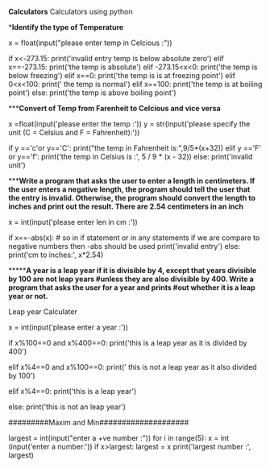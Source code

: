 **Calculators**
Calculators using python

*******Identify the type of Temperature******

x = float(input("please enter temp in Celcious :"))

if x<-273.15:
    print('invalid entry temp is below absolute zero')
elif x==-273.15:
    print('the temp is absolute')
elif -273.15<x<0:
    print('the temp is below freezing')
elif x==0:
    print('the temp is is at freezing point')
elif 0<x<100:
    print(' the temp is normal')
elif x==100:
    print('the temp is at boiling point')
else:
    print('the temp is above boiling point')
    

*********Convert of Temp from Farenheit to Celcious and vice versa******

x =float(input('please enter the temp :'))
y = str(input('please specify the unit (C = Celsius and F = Fahrenheit):'))


if y =='c'or y=='C':
    print("the temp in Fahrenheit is:",9/5*(x+32))
elif y =='F' or y=='f':
    print('the temp in Celsius is :', 5 / 9 * (x - 32))
else:
    print('invalid unit')
 
 
 *********Write a program that asks the user to enter a length in centimeters. If the user enters a negative
length, the program should tell the user that the entry is invalid. Otherwise, the program
should convert the length to inches and print out the result. There are 2.54 centimeters in an
inch******

x = int(input('please enter len in cm :'))

if x==-abs(x): # so in if statement or in any statements if we are compare to negative numbers then -abs should be used
    print('invalid entry')
else:
    print('cm to inches:', x*2.54)


*********A year is a leap year if it is divisible by 4, except that years divisible by 100 are not leap years
#unless they are also divisible by 400. Write a program that asks the user for a year and prints
#out whether it is a leap year or not.****

Leap year Calculater

x = int(input('please enter a year :'))

if x%100==0 and x%400==0:
    print('this is a leap year as it is divided by 400')

elif x%4==0 and x%100==0:
    print(' this is not a leap year as it also divided by 100')

elif x%4==0:
    print('this is a leap year')

else:
    print('this is not an leap year')
    
 #########Maxim and Min####################
    
largest = int(input("enter a +ve number :"))
for i in range(5):
    x = int (input('enter a number:'))
    if x>largest:
        largest = x
print('largest number :', largest)
    
    
    
